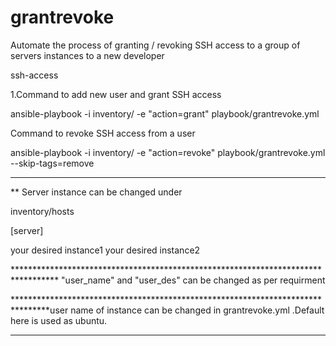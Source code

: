 # grantrevoke
Automate the process of granting / revoking SSH access to a group of servers instances to a new developer

ssh-access

1.Command to add new user and grant SSH access

ansible-playbook -i inventory/ -e "action=grant" playbook/grantrevoke.yml


Command to revoke SSH access from a user

ansible-playbook -i inventory/ -e "action=revoke" playbook/grantrevoke.yml --skip-tags=remove

********************************************************************************
** Server instance can be changed under 

inventory/hosts  

[server]

your desired instance1
your desired instance2

********************************************************************************** "user_name" and "user_des" can be changed as per requirment

********************************************************************************user name of instance can be changed in grantrevoke.yml .Default here is used as ubuntu.
*******************************************************************************

